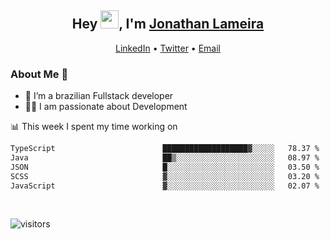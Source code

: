 <h2 align="center">Hey <img src="https://github.com/TheDudeThatCode/TheDudeThatCode/blob/master/Assets/Hi.gif" width="29">, I'm <a href="https://www.linkedin.com/in/jonathanlameira/">Jonathan Lameira</a></h2>
<p align="center">
  <a href="https://www.linkedin.com/in/jonathanlameira/">LinkedIn</a> •
  <a href="https://twitter.com/jlameira">Twitter</a> •
  <a href="mailto:jlameira@gmail.com">Email</a>
</p>

### About Me 🚀
- 🌱  I’m a brazilian Fullstack developer</br>
- 👨‍💻  I am passionate about Development</br>

<!-- ![Jonathan Lameira github stats](https://github-readme-stats.vercel.app/api?username=jlameirameli&show_icons=true&hide_border=true)&nbsp;&nbsp; -->

📊 This week I spent my time working on
<!--START_SECTION:waka-->

```txt
TypeScript                        ███████████████████▓░░░░░   78.37 %
Java                              ██▒░░░░░░░░░░░░░░░░░░░░░░   08.97 %
JSON                              █░░░░░░░░░░░░░░░░░░░░░░░░   03.50 %
SCSS                              ▓░░░░░░░░░░░░░░░░░░░░░░░░   03.20 %
JavaScript                        ▓░░░░░░░░░░░░░░░░░░░░░░░░   02.07 %
```

<!--END_SECTION:waka-->

<br />

![visitors](https://visitor-badge.laobi.icu/badge?page_id=jlameira.jlameira)
